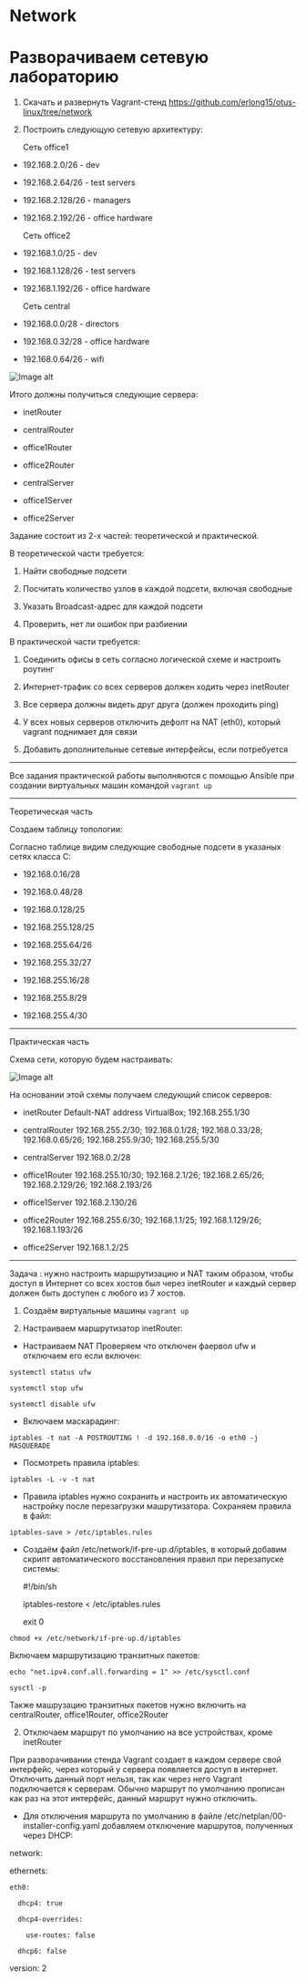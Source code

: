 # Network

# Разворачиваем сетевую лабораторию

1. Скачать и развернуть Vagrant-стенд https://github.com/erlong15/otus-linux/tree/network
2. Построить следующую сетевую архитектуру:

    Сеть office1

- 192.168.2.0/26 - dev

- 192.168.2.64/26 - test servers

- 192.168.2.128/26 - managers

- 192.168.2.192/26 - office hardware
  
  Сеть office2

- 192.168.1.0/25 - dev

- 192.168.1.128/26 - test servers

- 192.168.1.192/26 - office hardware

  Сеть central


- 192.168.0.0/28 - directors

- 192.168.0.32/28 - office hardware

- 192.168.0.64/26 - wifi

![Image alt](https://github.com/NikPuskov/Network/blob/main/image.png)

Итого должны получиться следующие сервера:

- inetRouter

- centralRouter

- office1Router

- office2Router

- centralServer

- office1Server

- office2Server

Задание состоит из 2-х частей: теоретической и практической.

В теоретической части требуется:

1. Найти свободные подсети

2. Посчитать количество узлов в каждой подсети, включая свободные

3. Указать Broadcast-адрес для каждой подсети

4. Проверить, нет ли ошибок при разбиении

В практической части требуется:

1. Соединить офисы в сеть согласно логической схеме и настроить роутинг

2. Интернет-трафик со всех серверов должен ходить через inetRouter

3. Все сервера должны видеть друг друга (должен проходить ping)

4. У всех новых серверов отключить дефолт на NAT (eth0), который vagrant поднимает для связи

5. Добавить дополнительные сетевые интерфейсы, если потребуется

---------------------------------------------------------------------------------------------

Все задания практической работы выполняются с помощью Ansible при создании виртуальных машин командой `vagrant up`

---------------------------------------------------------------------------------------------

Теоретическая часть

Создаем таблицу топологии:

Согласно таблице видим следующие свободные подсети в указаных сетях класса С:

- 192.168.0.16/28

- 192.168.0.48/28

- 192.168.0.128/25

- 192.168.255.128/25

- 192.168.255.64/26

- 192.168.255.32/27

- 192.168.255.16/28

- 192.168.255.8/29

- 192.168.255.4/30

----------------------------------------------------------------------------------------------

Практическая часть

Схема сети, которую будем настраивать:

![Image alt](https://github.com/NikPuskov/Network/blob/main/image-1.png)

На основании этой схемы получаем следующий список серверов:

- inetRouter	Default-NAT address VirtualBox; 192.168.255.1/30

- centralRouter	192.168.255.2/30; 192.168.0.1/28; 192.168.0.33/28; 192.168.0.65/26; 192.168.255.9/30; 192.168.255.5/30

- centralServer	192.168.0.2/28

- office1Router	192.168.255.10/30; 192.168.2.1/26; 192.168.2.65/26; 192.168.2.129/26; 192.168.2.193/26

- office1Server	192.168.2.130/26

- office2Router	192.168.255.6/30; 192.168.1.1/25; 192.168.1.129/26; 192.168.1.193/26

- office2Server	192.168.1.2/25

----------------------------------------------------------------------------------------------

Задача : нужно настроить маршрутизацию и NAT таким образом, чтобы доступ в Интернет со всех хостов был через inetRouter и каждый сервер должен быть доступен с любого из 7 хостов.

1. Создаём виртуальные машины `vagrant up`

2. Настраиваем маршрутизатор inetRouter:

- Настраиваем NAT Проверяем что отключен фаервол ufw и отключаем его если включен:

`systemctl status ufw`

`systemctl stop ufw`

`systemctl disable ufw`

- Включаем маскарадинг:

`iptables -t nat -A POSTROUTING ! -d 192.168.0.0/16 -o eth0 -j MASQUERADE`

- Посмотреть правила iptables:

`iptables -L -v -t nat`

- Правила iptables нужно сохранить и настроить их автоматическую настройку после перезагрузки машрутизатора. Сохраняем правила в файл:

`iptables-save > /etc/iptables.rules`

- Создаём файл /etc/network/if-pre-up.d/iptables, в который добавим скрипт автоматического восстановления правил при перезапуске системы:

    #!/bin/sh
 
    iptables-restore < /etc/iptables.rules
 
    exit 0

`chmod +x /etc/network/if-pre-up.d/iptables`

Включаем маршрутизацию транзитных пакетов:

`echo "net.ipv4.conf.all.forwarding = 1" >> /etc/sysctl.conf`

`sysctl -p`

Также машрузацию транзитных пакетов нужно включить на centralRouter, office1Router, office2Router

2. Отключаем маршрут по умолчанию на все устройствах, кроме inetRouter

При разворачивании стенда Vagrant создает в каждом сервере свой интерфейс, через который у сервера появляется доступ в интернет. Отключить данный порт нельзя, так как через него Vagrant подключается к серверам. Обычно маршрут по умолчанию прописан как раз на этот интерфейс, данный маршрут нужно отключить.

- Для отключения маршрута по умолчанию в файле /etc/netplan/00-installer-config.yaml добавляем отключение маршрутов, полученных через DHCP:

network:
  
  ethernets:
    
    eth0:
      
      dhcp4: true
      
      dhcp4-overrides:
        
        use-routes: false
      
      dhcp6: false
  
  version: 2

  
